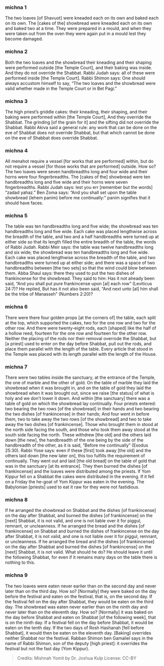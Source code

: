 
### michna 1
The two loaves [of Shavuot] were kneaded each on its own and baked each on its own. The [cakes of the] showbread were kneaded each on its own and baked two at a time. They were prepared in a mould, and when they were taken out from the oven they were again put in a mould lest they become damaged.

### michna 2
Both the two loaves and the showbread their kneading and their shaping were performed outside [the Temple Court], and their baking was inside. And they do not override the Shabbat. Rabbi Judah says: all of these were performed inside [the Temple Court]. Rabbi Shimon says: One should always accustom himself to say, “The two loaves and the showbread were valid whether made in the Temple Court or in Bet Pagi.”

### michna 3
The high priest’s griddle cakes: their kneading, their shaping, and their baking were performed within [the Temple Court], And they override the Shabbat. The grinding [of the grain for it] and the sifting did not override the Shabbat. Rabbi Akiva said a general rule: any work that can be done on the eve of Shabbat does not override Shabbat, but that which cannot be done on the eve of Shabbat does override Shabbat.

### michna 4
All menahot require a vessel [for works that are performed] within, but do not require a vessel [for those works that are performed] outside. How so? The two loaves were seven handbreadths long and four wide and their horns were four fingerbreadths. The [cakes of the] showbread were ten handbreadths long and five wide and their horns were seven fingerbreadths. Rabbi Judah says: lest you err [remember but the words] “zadad yahaz.” Ben Zoma says: “And you shall set upon the table showbread (lehem panim) before me continually:” panim signifies that it should have faces.

### michna 5
The table was ten handbreadths long and five wide; the showbread was ten handbreadths long and five wide. Each cake was placed lengthwise across the breadth of the table, and two and a half handbreadths were turned up at either side so that its length filled the entire breadth of the table, the words of Rabbi Judah. Rabbi Meir says: the table was twelve handbreadths long and six wide; the showbread was ten handbreadths long and five wide. Each cake was placed lengthwise across the breadth of the table, and two handbreadths were turned up at either side; and there was a space of two handbreadths between [the two sets] so that the wind could blow between them. Abba Shaul says: there they used to put the two dishes of frankincense for the showbread. They said to him: Has it not already been said, “And you shall put pure frankincense upon [al] each row” (Leviticus 24:7)? He replied, But has it not also been said, “And next unto [al] him shall be the tribe of Manasseh” (Numbers 2:20)?

### michna 6
There were there four golden props [at the corners of] the table, each split at the top, which supported the cakes, two for the one row and two for the other row. And there were twenty-eight rods, each [shaped] like the half of a hollow reed, fourteen for the one row and fourteen for the other row. Neither the placing of the rods nor their removal overrode the Shabbat, but [a priest] used to enter on the day before Shabbat, pull out the rods, and place them parallel with the length of the table. Every article that stood in the Temple was placed with its length parallel with the length of the House.

### michna 7
There were two tables inside the sanctuary, at the entrance of the Temple, the one of marble and the other of gold. On the table of marble they laid the showbread when it was brought in, and on the table of gold they laid the showbread when it was brought out, since we raise [the status] of what is holy and we don’t lower it down. And within [the sanctuary] there was a table of gold on which the showbread lay continually. Four priests entered: two bearing the two rows [of the showbread] in their hands and two bearing the two dishes [of frankincense] in their hands; And four went in before them, two to take away the two rows [of the showbread] and two to take away the two dishes [of frankincense]. Those who brought them in stood at the north side facing the south, and those who took them away stood at the south side facing the north. These withdrew [the old] and the others laid down [the new], the handbreadth of the one being by the side of the handbreadth of the other, as it is said, “Before me continually” (Exodus 25:30). Rabbi Yose says: even if these [first] took away [the old] and the others laid down [the new later on], this too fulfills the requirement of continually. They went out and laid [the old bread] on the table of gold that was in the sanctuary [at its entrance]. They then burned the dishes [of frankincense] and the loaves were distributed among the priests. If Yom Kippur fell on a Shabbat the cakes were distributed in the evening. If it fell on a Friday the he-goat of Yom Kippur was eaten in the evening. The Babylonian [priests] used to eat it raw for they were not fastidious.

### michna 8
If he arranged the showbread on Shabbat and the dishes [of frankincense] on the day after Shabbat, and burned the dishes [of frankincense] on the [next] Shabbat, it is not valid, and one is not liable over it for piggul, remnant, or uncleanness. If he arranged the bread and the dishes [of frankincense] on Shabbat and burned the dishes of frankincense on the day after Shabbat, it is not valid, and one is not liable over it for piggul, remnant, or uncleanness. If he arranged the bread and the dishes [of frankincense] on the day after Shabbat and burned the dishes [of frankincense] on the [next] Shabbat, it is not valid. What should he do? He should leave it until the following Shabbat, for even if it remains many days on the table there is nothing to this.

### michna 9
The two loaves were eaten never earlier than on the second day and never later than on the third day. How so? [Normally] they were baked on the day before the festival and eaten on the festival, that is, on the second day. If the festival fell on the day after Shabbat, they would be eaten on the third day. The showbread was eaten never earlier than on the ninth day and never later than on the eleventh day. How so? [Normally] it was baked on the day before Shabbat and eaten on Shabbat [of the following week], that is on the ninth day. If a festival fell on the day before Shabbat, it would be eaten on the tenth day. If the two days of Rosh Hashanah [fell before Shabbat], it would then be eaten on the eleventh day. [Baking] overrides neither Shabbat nor the festival. Rabban Shimon ben Gamaliel says in the name of Rabbi Shimon, son of the deputy [high priest]: it overrides the festival but not the fast day (Yom Kippur).

> Credits: Mishnah Yomit by Dr. Joshua Kulp
> License: CC-BY